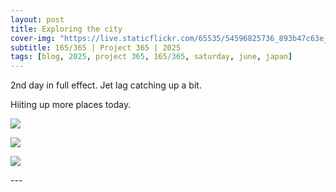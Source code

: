 ```yaml
---
layout: post
title: Exploring the city
cover-img: "https://live.staticflickr.com/65535/54596825736_893b47c63e_h.jpg"
subtitle: 165/365 | Project 365 | 2025
tags: [blog, 2025, project 365, 165/365, saturday, june, japan]
---
```

<style>
  .intro-header.big-img {
    background-position:center; 
  }
</style>
2nd day in full effect. Jet lag catching up a bit.

Hiiting up more places today.
<p class="post-img-wrap">
  <img src="https://live.staticflickr.com/65535/54597085368_0fdb386102_h.jpg">
</p>
<p class="post-img-wrap">
  <img src="https://live.staticflickr.com/65535/54597066014_03d383a644_h.jpg">
</p>
<p class="post-img-wrap">
  <img src="https://live.staticflickr.com/65535/54597085528_c2081c9e1c_h.jpg">
</p>
---

